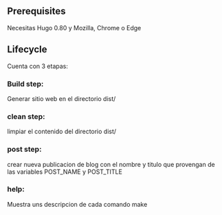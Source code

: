## Prerequisites
Necesitas Hugo 0.80 y Mozilla, Chrome o Edge

## Lifecycle
Cuenta con 3 etapas:
### Build step:
Generar sitio web en el directorio dist/

### clean step:
limpiar el contenido del directorio dist/

### post step:
crear nueva publicacion de blog con el nombre y titulo  que provengan de las variables POST_NAME y POST_TITLE

### help:
Muestra uns descripcion de cada comando make
